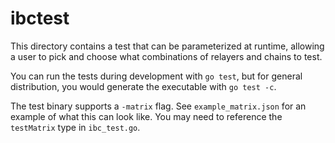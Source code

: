 # ibctest

This directory contains a test that can be parameterized at runtime,
allowing a user to pick and choose what combinations of relayers and chains to test.

You can run the tests during development with `go test`,
but for general distribution, you would generate the executable with `go test -c`.

The test binary supports a `-matrix` flag.
See `example_matrix.json` for an example of what this can look like.
You may need to reference the `testMatrix` type in `ibc_test.go`.
